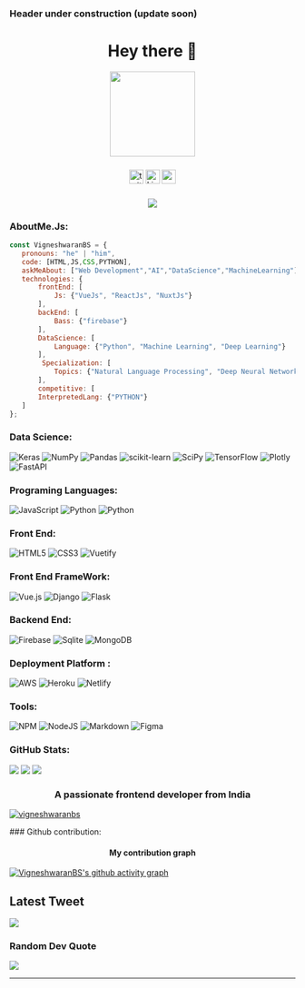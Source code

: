 ### Header under construction (update soon)
	  
<!-- <img width="55%" align="right" alt="Github" 
src="https://raw.githubusercontent.com/onimur/.github/master/.resources/git-header.svg" /> -->

<!-- ☞ 〔 ⚪️ 〕🎀 Pink is Sweet 🎀 | 🌹 Rose is red -->

<!-- ☞ 〔 🐵 〕 <a href="https://www.sonatech.ac.in/">![SCT](https://img.shields.io/badge/Student-%40SCT-blue)</a> -->
<!-- <a href="https://www.webilicious.in/">![Weblicious](https://img.shields.io/badge/Team-%40Webilicious-brightgreen)</a>  -->


<!-- ☞ 〔 🐼 〕FRONT END DEV AND ML ENGINNER

☞ 〔 🤾 〕21

☞ 〔  〕Ml simp

☞ 〔 👀 〕![](https://visitcount.itsvg.in/api?id=VigneshwaranBS&icon=2&color=1)

<br> -->

<h1 align="center">Hey there 👋 </h1>
<div align="center">
  <img height="150" src="https://camo.githubusercontent.com/62da68eb62b1e5f175f7d1f0191dd89a653d7908feb22d37d4a0ab07365d6791/68747470733a2f2f6d656469612e67697068792e636f6d2f6d656469612f4d3967624264396e6244724f5475314d71782f67697068792e676966"  />
</div>

###


<div align="center">
  <img src="https://img.shields.io/badge/Twitter-%231DA1F2.svg?logo=Twitter&logoColor=white)](https://twitter.com/https://twitter.com/VigneshwaranBs" height="25" alt="twitter logo"  />
  <img src="https://img.shields.io/badge/LinkedIn-%230077B5.svg?logo=linkedin&logoColor=white)](https://linkedin.com/in/https://www.linkedin.com/in/vigneshwaranbs/" height="25" alt="Linkedin logo"  />
  <img src="https://img.shields.io/badge/Vigneshwaran-%230077B5.svg?logo=url&logoColor=brightgreen)](https://vigneshwaranbs.com/in/https://www.vigneshwaranbs.com" height="25" alt="portfolio logo"  />
</div>

###

<div align="center">
  <img src="https://visitcount.itsvg.in/api?id=VigneshwaranBS&icon=2&color=1"  />
</div>


### AboutMe.Js:

```javascript
const VigneshwaranBS = {
   pronouns: "he" | "him",
   code: [HTML,JS,CSS,PYTHON],
   askMeAbout: ["Web Development","AI","DataScience","MachineLearning"],
   technologies: {
       frontEnd: [
           Js: {"VueJs", "ReactJs", "NuxtJs"}
       ],
       backEnd: [
           Bass: {"firebase"}
       ],
       DataScience: [
           Language: {"Python", "Machine Learning", "Deep Learning"}
       ],
        Specialization: [
           Topics: {"Natural Language Processing", "Deep Neural Networks"}
       ],
       competitive: [
	   InterpretedLang: {"PYTHON"}
   ]
};
```
### Data Science:
![Keras](https://img.shields.io/badge/Keras-%23D00000.svg?style=plastic&logo=Keras&logoColor=white) ![NumPy](https://img.shields.io/badge/numpy-%23013243.svg?style=plastic&logo=numpy&logoColor=white) ![Pandas](https://img.shields.io/badge/pandas-%23150458.svg?style=plastic&logo=pandas&logoColor=white) ![scikit-learn](https://img.shields.io/badge/scikit--learn-%23F7931E.svg?style=plastic&logo=scikit-learn&logoColor=white) ![SciPy](https://img.shields.io/badge/SciPy-%230C55A5.svg?style=plastic&logo=scipy&logoColor=%white) ![TensorFlow](https://img.shields.io/badge/TensorFlow-%23FF6F00.svg?style=plastic&logo=TensorFlow&logoColor=white) ![Plotly](https://img.shields.io/badge/Plotly-%233F4F75.svg?style=plastic&logo=plotly&logoColor=white) ![FastAPI](https://img.shields.io/badge/FastAPI-005571?style=plastic&logo=fastapi)
### Programing Languages:

![JavaScript](https://img.shields.io/badge/javascript-%23323330.svg?style=plastic&logo=javascript&logoColor=%23F7DF1E) ![Python](https://img.shields.io/badge/Python-FFD43B?style=plastic&logo=python&logoColor=blue) ![Python](https://img.shields.io/badge/Java%20-android-green)

### Front End:

![HTML5](https://img.shields.io/badge/html5-%23E34F26.svg?style=plastic&logo=html5&logoColor=white) ![CSS3](https://img.shields.io/badge/css3-%231572B6.svg?style=plastic&logo=css3&logoColor=white) ![Vuetify](https://img.shields.io/badge/Vuetify-1867C0?style=plastic&logo=vuetify&logoColor=AEDDFF)
<!-- 	  ![MUI](https://img.shields.io/badge/MUI-%230081CB.svg?style=plastic&logo=mui&logoColor=white) -->
### Front End FrameWork:

![Vue.js](https://img.shields.io/badge/vuejs-%2335495e.svg?style=plastic&logo=vuedotjs&logoColor=%234FC08D) ![Django](https://img.shields.io/badge/django-%23092E20.svg?style=plastic&logo=django&logoColor=white) ![Flask](https://img.shields.io/badge/flask-%23000.svg?style=plastic&logo=flask&logoColor=white)


### Backend End:

![Firebase](https://img.shields.io/badge/firebase-%23039BE5.svg?style=plastic&logo=firebase) ![Sqlite](https://img.shields.io/badge/MySQL-005C84?style=plastic&logo=mysql&logoColor=white) ![MongoDB](https://img.shields.io/badge/MongoDB-%234ea94b.svg?style=plastic&logo=mongodb&logoColor=white) 

### Deployment Platform :
![AWS](https://img.shields.io/badge/AWS-%23FF9900.svg?style=plastic&logo=amazon-aws&logoColor=white) ![Heroku](https://img.shields.io/badge/heroku-%23430098.svg?style=plastic&logo=heroku&logoColor=white) ![Netlify](https://img.shields.io/badge/netlify-%23000000.svg?style=plastic&logo=netlify&logoColor=#00C7B7)

### Tools:

![NPM](https://img.shields.io/badge/NPM-%23000000.svg?style=plastic&logo=npm&logoColor=white) ![NodeJS](https://img.shields.io/badge/node.js-6DA55F?style=plastic&logo=node.js&logoColor=white) ![Markdown](https://img.shields.io/badge/markdown-%23000000.svg?style=plastic&logo=markdown&logoColor=white)  	![Figma](https://img.shields.io/badge/figma-%23F24E1E.svg?style=plastic&logo=figma&logoColor=white) 
 

### GitHub Stats:

![](https://github-readme-stats.vercel.app/api?username=VigneshwaranBS&theme=dracula&hide_border=false&include_all_commits=true&count_private=true)
![](https://github-readme-streak-stats.herokuapp.com/?user=VigneshwaranBS&theme=dracula&hide_border=false)
![](https://github-readme-stats.vercel.app/api/top-langs/?username=VigneshwaranBS&theme=dracula&hide_border=false&include_all_commits=true&count_private=true&layout=compact)


 <!-- <img width="450em" src="https://github-profile-trophy.vercel.app/?username=VigneshwaranBS&theme=radical&row=2&column=4&margin-w=10&margin-h=15&no-bg=true)](https://github.com/ryo-ma/github-profile-trophy">  -->

<h3 align="center">A passionate frontend developer from India</h3>

<p align="left"> <a href="https://github-profile-trophy.vercel.app/?username=ryo-ma&theme=nord"><img src="https://github-profile-trophy.vercel.app/?username=vigneshwaranbs" alt="vigneshwaranbs" /></a> </p>

<p align="left">
</p>
### Github contribution:

<h4 align="center">My contribution graph</h4>

<!-- <p align="center"> <img width="900em" src="https://github-readme-activity-graph.cyclic.app/graph?username=VigneshwaranBS
&bg_color=01010f&color=f5f5fe&line=ed4a7c&point=45994a&area=true&hide_border=true" alt="VigneshwaranBS's Github Graph" /> </p>  -->

[![VigneshwaranBS's github activity graph](https://github-readme-activity-graph.cyclic.app/graph?username=VigneshwaranBS&bg_color=373436&color=ffe5fd&line=638fb0&point=ffb8b8&area=true&hide_border=true)](https://github.com/ashutosh00710/github-readme-activity-graph)

##  Latest Tweet

<!-- [![](https://gtce.itsvg.in/api?username=VigneshwaranBs&theme=nord)](https://github.com/VishwaGauravIn/github-twitter-card-embed) -->
<a href="https://github.com/VishwaGauravIn/github-twitter-card-embed"><img src="https://gtce.itsvg.in/api?username=VigneshwaranBs&theme=monokai&response=true&border=true&time=true&icon=trophy"/></a>



###  Random Dev Quote

![](https://quotes-github-readme.vercel.app/api?type=horizontal&theme=dark)

---

<!-- ### Github Stats:
 <img width="450em" src="https://github-profile-trophy.vercel.app/?username=VigneshwaranBS
&theme=radical&row=2&column=4&margin-w=10&margin-h=15&no-bg=true)](https://github.com/ryo-ma/github-profile-trophy">  -->

 <!-- <img  width="450em" src="https://github-readme-stats.vercel.app/api/top-langs?username=VigneshwaranBS
&show_icons=true&locale=en&layout=compact&theme=radical" alt="VigneshwaranBS's Most used lang" />  -->



<!-- ### Socials:

[![LinkedIn](https://img.shields.io/badge/LinkedIn-%230077B5.svg?logo=linkedin&logoColor=white)](https://linkedin.com/in/https://www.linkedin.com/in/vigneshwaranbs/) [![Twitter](https://img.shields.io/badge/Twitter-%231DA1F2.svg?logo=Twitter&logoColor=white)](https://twitter.com/https://twitter.com/VigneshwaranBs)

[![](https://visitcount.itsvg.in/api?id=VigneshwaranBS&icon=2&color=1)](https://visitcount.itsvg.in) -->

<!-- Proudly created with GPRM ( https://gprm.itsvg.in ) -->
